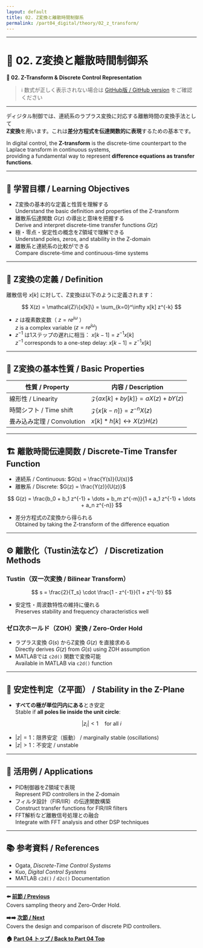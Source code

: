 ```yaml
---
layout: default
title: 02. Z変換と離散時間制御系
permalink: /part04_digital/theory/02_z_transform/
---
```


---

# 🔁 02. Z変換と離散時間制御系  
**🔁 02. Z-Transform & Discrete Control Representation**

> ℹ️ 数式が正しく表示されない場合は [GitHub版 / GitHub version](https://github.com/Samizo-AITL/EduController/blob/main/part04_digital/theory/02_z_transform.md) をご確認ください

---

ディジタル制御では、連続系のラプラス変換に対応する離散時間の変換手法として  
**Z変換**を用います。これは**差分方程式を伝達関数的に表現**するための基本です。

In digital control, the **Z-transform** is the discrete-time counterpart to the Laplace transform in continuous systems,  
providing a fundamental way to represent **difference equations as transfer functions**.

---

## 🎯 学習目標 / Learning Objectives

- Z変換の基本的な定義と性質を理解する  
  Understand the basic definition and properties of the Z-transform  
- 離散系伝達関数 $G(z)$ の導出と意味を把握する  
  Derive and interpret discrete-time transfer functions $G(z)$  
- 極・零点・安定性の概念をZ領域で理解できる  
  Understand poles, zeros, and stability in the Z-domain  
- 離散系と連続系の比較ができる  
  Compare discrete-time and continuous-time systems

---

## 📐 Z変換の定義 / Definition

離散信号 $x[k]$ に対して、Z変換は以下のように定義されます：

$$
X(z) = \mathcal{Z}\{x[k]\} = \sum_{k=0}^\infty x[k] z^{-k}
$$

- $z$ は複素数変数（ $z = re^{j\omega}$ ）  
  $z$ is a complex variable ($z = re^{j\omega}$)  
- $z^{-1}$ は1ステップの遅れに相当： $x[k-1] = z^{-1}x[k]$  
  $z^{-1}$ corresponds to a one-step delay: $x[k-1] = z^{-1}x[k]$

---

## 🔁 Z変換の基本性質 / Basic Properties

| **性質 / Property** | **内容 / Description** |
|----------------------|------------------------|
| 線形性 / Linearity | $\mathcal{Z}\{ax[k] + by[k]\} = aX(z) + bY(z)$ |
| 時間シフト / Time shift | $\mathcal{Z}\{x[k-n]\} = z^{-n}X(z)$ |
| 畳み込み定理 / Convolution | $x[k] * h[k] \leftrightarrow X(z)H(z)$ |

---

## 🏗️ 離散時間伝達関数 / Discrete-Time Transfer Function

- 連続系 / Continuous: $G(s) = \frac{Y(s)}{U(s)}$  
- 離散系 / Discrete: $G(z) = \frac{Y(z)}{U(z)}$

$$
G(z) = \frac{b_0 + b_1 z^{-1} + \dots + b_m z^{-m}}{1 + a_1 z^{-1} + \dots + a_n z^{-n}}
$$

- 差分方程式のZ変換から得られる  
  Obtained by taking the Z-transform of the difference equation

---

## ⚙️ 離散化（Tustin法など） / Discretization Methods

### Tustin（双一次変換 / Bilinear Transform）

$$
s = \frac{2}{T_s} \cdot \frac{1 - z^{-1}}{1 + z^{-1}}
$$

- 安定性・周波数特性の維持に優れる  
  Preserves stability and frequency characteristics well

### ゼロ次ホールド（ZOH）変換 / Zero-Order Hold

- ラプラス変換 $G(s)$ からZ変換 $G(z)$ を直接求める  
  Directly derives $G(z)$ from $G(s)$ using ZOH assumption  
- MATLABでは `c2d()` 関数で変換可能  
  Available in MATLAB via `c2d()` function

---

## 🧩 安定性判定（Z平面） / Stability in the Z-Plane

- **すべての極が単位円内にある**とき安定  
  Stable if **all poles lie inside the unit circle**:

$$
|z_i| < 1 \quad \text{for all } i
$$

- $|z|=1$：限界安定（振動） / marginally stable (oscillations)  
- $|z|>1$：不安定 / unstable

---

## 🧪 活用例 / Applications

- PID制御器をZ領域で表現  
  Represent PID controllers in the Z-domain  
- フィルタ設計（FIR/IIR）の伝達関数構築  
  Construct transfer functions for FIR/IIR filters  
- FFT解析など離散信号処理との融合  
  Integrate with FFT analysis and other DSP techniques

---

## 📚 参考資料 / References

- Ogata, *Discrete-Time Control Systems*  
- Kuo, *Digital Control Systems*  
- MATLAB `c2d()` / `d2c()` Documentation

---

**⬅️ [前節 / Previous](https://samizo-aitl.github.io/EduController/part04_digital/theory/01_sampling_theory.html)**  
Covers sampling theory and Zero-Order Hold.

**➡️➡️ [次節 / Next](https://samizo-aitl.github.io/EduController/part04_digital/theory/03_digital_pid.html)**  
Covers the design and comparison of discrete PID controllers.

**🏠 [Part 04 トップ / Back to Part 04 Top](https://samizo-aitl.github.io/EduController/part04_digital/)**
